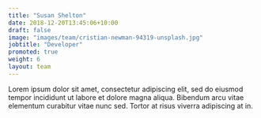 ```yaml
---
title: "Susan Shelton"
date: 2018-12-20T13:45:06+10:00
draft: false
image: "images/team/cristian-newman-94319-unsplash.jpg"
jobtitle: "Developer"
promoted: true
weight: 6
layout: team
---
```


Lorem ipsum dolor sit amet, consectetur adipiscing elit, sed do eiusmod tempor incididunt ut labore et dolore magna aliqua. Bibendum arcu vitae elementum curabitur vitae nunc sed. Tortor at risus viverra adipiscing at in.
